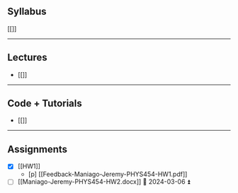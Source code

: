 ## Syllabus
[[]]

---
## Lectures
- [[]]


---
## Code + Tutorials
- [[]]

---
## Assignments
- [x] [[HW1]]
	- [p] [[Feedback-Maniago-Jeremy-PHYS454-HW1.pdf]] 
- [ ] [[Maniago-Jeremy-PHYS454-HW2.docx]] 📅 2024-03-06 ⏫ 
